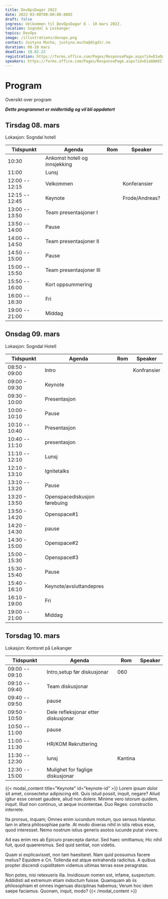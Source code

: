 ```yaml
---
title: DevOpsDagar 2022
date: 2022-03-08T08:00:00.000Z
draft: false
ingress: Velkommen til DevOpsDagar 8 - 10 mars 2022.
location: Sogndal & Leikanger
topics: DevOps
image: /illustrations/devops.png
contact: Justyna Mucha, justyna.mucha@digdir.no
duration: 08-10 mars
deadline: 18.02.22 
registration: https://forms.office.com/Pages/ResponsePage.aspx?id=D1aOAK8I7EygVrNUR1A5kYdTaK1-AVVNii-Zf2n-UqNUNDlDOUJJUTQxU1VXTEpDMkVVMzdIR0Q5MS4u
speakers: https://forms.office.com/Pages/ResponsePage.aspx?id=D1aOAK8I7EygVrNUR1A5kda5_-8eyrxIsGgzBTzRrLBUOU1WUEozQkdENFAwRVBEWVE5T0s0NlNJMy4u
---
```


# Program

Oversikt over program

**_Dette programmet er midlertidig og vil bli oppdatert_**

## Tirsdag 08. mars

Lokasjon: Sogndal hotell

| **Tidspunkt**  | **Agenda**                                                   | **Rom** | **Speaker**    |
| -------------- | ------------------------------------------------------------ | ------- | -------------- |
| 10:30          | Ankomst hotell og innsjekking                                |         |                |
| 11:00          | Lunsj                                                        |         |                |
| 12:00 -- 12:15 | Velkommen                                                    |         | Konferansier   |
| 12:15 -- 12:45 | <!--{{< modal title="Keynote" id="keynote-id" >}}--> Keynote |         | Frode/Andreas? |
| 13:00 -- 13:50 | Team presentasjoner I                                        |         |                |
| 13:50 -- 14:00 | Pause                                                        |         |                |
| 14:00 -- 14:50 | Team presentasjoner II                                       |         |                |
| 14:50 -- 15:00 | Pause                                                        |         |                |
| 15:00 -- 15:50 | Team presentasjoner III                                      |         |                |
| 15:50 -- 16:00 | Kort oppsummering                                            |         |                |
| 16:00 -- 16:30 | Fri                                                          |         |                |
| 19:00 -- 21:00 | Middag                                                       |         |                |

## Onsdag 09. mars

Lokasjon: Sogndal Hotell

| **Tidspunkt**  | **Agenda**                   | **Rom** | **Speaker** |
| -------------- | ---------------------------- | ------- | ----------- |
| 08:50 - 09:00  | Intro                        |         | Konfransier |
| 09:00 - 09:30  | Keynote                      |         |             |
| 09:30 - 10:00  | Presentasjon                 |         |             |
| 10:00 - 10:10  | Pause                        |         |             |
| 10:10 -- 10:40 | Presentasjon                 |         |             |
| 10:40 -- 11:10 | presentasjon                 |         |             |
| 11:10 -- 12:10 | Lunsj                        |         |             |
| 12:10 - 13:10  | Ignitetalks                  |         |             |
| 13:10 -- 13:20 | Pause                        |         |             |
| 13:20 - 13:50  | Openspacediskusjon førebuing |         |             |
| 13:50 - 14:20  | Openspace#1                  |         |             |
| 14:20 - 14:30  | pause                        |         |             |
| 14:30 - 15:00  | Openspace#2                  |         |             |
| 15:00 - 15:30  | Openspace#3                  |         |             |
| 15:30 - 15:40  | Pause                        |         |             |
| 15:40 - 16:10  | Keynote/avsluttandepres      |         |             |
| 16:10 - 19:00  | Fri                          |         |             |
| 19:00 -- 21:00 | Middag                       |         |             |

## Torsdag 10. mars

Lokasjon: Kontoret på Leikanger

| **Tidspunkt**  | **Agenda**                          | **Rom** | **Speaker** |
| -------------- | ----------------------------------- | ------- | ----------- |
| 09:00 -- 09:10 | Intro,setup før diskusjonar         | 060     |             |
| 09:10 -- 09:40 | Team diskusjonar                    |         |             |
| 09:40 -- 09:50 | pause                               |         |             |
| 09:50 - 10:50  | Dele refleksjonar etter diskusjonar |         |             |
| 10:50 -- 11:00 | pause                               |         |             |
| 11:00 -- 11:30 | HR/KOM Rekruttering                 |         |             |
| 11:30 -- 12:30 | lunsj                               | Kantina |             |
| 12:30 -- 15:00 | Mulighet for faglige diskusjonar    |         |             |

<!-- | 10:30 - 10:50 | Møt ambassadørane                 |         |         |-->

{{< modal_content title="Keynote" id="keynote-id" >}}
Lorem ipsum dolor sit amet, consectetur adipiscing elit. Quis istud possit, inquit, negare? Aliud igitur esse censet gaudere, aliud non dolere. Minime vero istorum quidem, inquit. Illud non continuo, ut aeque incontentae. Duo Reges: constructio interrete. 

Ita prorsus, inquam; Omnes enim iucundum motum, quo sensus hilaretur. Iam in altera philosophiae parte. At modo dixeras nihil in istis rebus esse, quod interesset. Nemo nostrum istius generis asotos iucunde putat vivere. 

Ad eas enim res ab Epicuro praecepta dantur. Sed haec omittamus; Hic nihil fuit, quod quaereremus. Sed quid sentiat, non videtis. 

Quam si explicavisset, non tam haesitaret. Nam quid possumus facere melius? Equidem e Cn. Tollenda est atque extrahenda radicitus. A quibus propter discendi cupiditatem videmus ultimas terras esse peragratas. 

Non potes, nisi retexueris illa. Invidiosum nomen est, infame, suspectum. Addidisti ad extremum etiam indoctum fuisse. Quamquam ab iis philosophiam et omnes ingenuas disciplinas habemus; Verum hoc idem saepe faciamus. Quonam, inquit, modo? 
{{< /modal_content >}}
